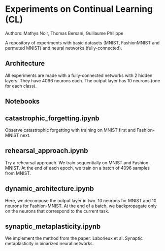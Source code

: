 # Experiments on Continual Learning (CL)

Authors: Mathys Noir, Thomas Bersani, Guillaume Philippe

A repository of experiments with basic datasets (MNIST, FashionMNIST and permuted MNIST) and neural networks (fully-connected).

## Architecture

All experiments are made with a fully-connected networks with 2 hidden layers. They have 4096 neurons each. The output layer has 10 neurons (one for each class).

## Notebooks

## catastrophic_forgetting.ipynb

Observe catastrophic forgetting with training on MNIST first and Fashion-MNIST next.

## rehearsal_approach.ipynb

Try a rehearsal approach. We train sequentially on MNIST and Fashion-MNIST. At the end of each epoch, we train on a batch of 4096 samples from MNIST.

## dynamic_architecture.ipynb

Here, we decompose the output layer in two. 10 neurons for MNIST and 10 neurons for Fashion-MNIST.
At the end of a batch, we backpropagate only on the neurons that correspond to the current task.

## synaptic_metaplasticity.ipynb

We implement the method from the paper: Laborieux et al. Synaptic metaplasticity in binarized neural networks.